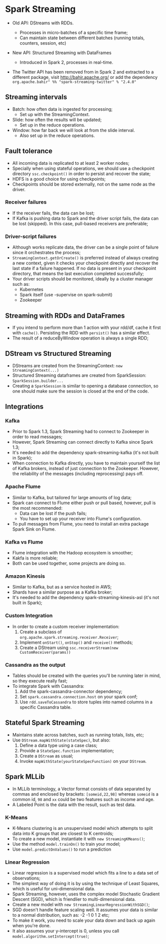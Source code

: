 # Spark Streaming
- Old API: DStreams with RDDs.
    - Processes in micro-batches of a specific time frame;
    - Can maintain state between different batches (running totals, counters, session, etc)

- New API: Structured Streaming with DataFrames
    - Introduced in Spark 2, processes in real-time.

- The Twitter API has been removed from in Spark 2 and extracted to a different package, visit 
http://bahir.apache.org/ or add the dependency
`org.apache.bahir" %% "spark-streaming-twitter" % "2.4.0"`

## Streaming intervals
- Batch: how often data is ingested for processing;
    - Set up with the StreamingContext.
- Slide: how often the results will be updated;
    - Set up in the reduce operations.
- Window: how far back we will look at from the slide interval.
    - Also set up in the reduce operations.
    
## Fault tolerance
- All incoming data is replicated to at least 2 worker nodes;
- Specially when using stateful operations, we should use a checkpoint directory `ssc.checkpoint()`
in order to persist and recover the state;
- HDFS is a good choice for using checkpoints;
- Checkpoints should be stored externally, not on the same node as the driver.

### Receiver failures
- If the receiver fails, the data can be lost;
- If Kafka is pushing data to Spark and the driver script fails, the data can be lost (skipped). In
this case, pull-based receivers are preferable;

### Driver-script failures
- Although works replicate data, the driver can be a single point of failure since it orchestrates
the process;
- `StreamingContext.getOrCreate()` is preferred instead of always creating a new context, given it
checks your checkpoint directly and recover the last state if a failure happened. If no data is
present in your checkpoint directory, that means the last execution completed successfully;
- Your driver scripts should be monitored, ideally by a cluster manager such as:
    - Kubernetes
    - Spark itself (use -supervise on spark-submit)
    - Zookeeper

## Streaming with RDDs and DataFrames
- If you intend to perform more than 1 action with your rdd/df, cache it first with `cache()`.
Persisting the RDD with `persist()` has a similar effect.
- The result of a reduceByWindow operation is always a single RDD;

## DStream vs Structured Streaming
- DStreams are created from the StreamingContext: `new StreamingContext(...)`
- Structured Streaming dataframes are created from SparkSession: `SparkSession.builder...`
- Creating a `SparkSession` is similar to opening a database connection, so one should make sure
the session is closed at the end of the code.

## Integrations
### Kafka
- Prior to Spark 1.3, Spark Streaming had to connect to Zookeeper in order to read messages;
- However, Spark Streaming can connect directly to Kafka since Spark 1.3;
- It's needed to add the dependency spark-streaming-kafka (it's not built in Spark);
- When connection to Kafka directly, you have to maintain yourself the list of Kafka brokers, instead 
  of just connection to the Zookeeper. However, the reliability of the messages (including reprocessing) pays off.

### Apache Flume
- Similar to Kafka, but tailored for large amounts of log data;
- Spark can connect to Flume either push or pull based, however, pull is the most recommended:
    * Data can be lost if the push fails;
    * You have to set up your receiver into Flume's configuration.
- To pull messages from Flume, you need to install an extra package Spark Sink on Flume.

### Kafka vs Flume
- Flume integration with the Hadoop ecosystem is smoother;
- Kakfa is more reliable;
- Both can be used together, some projects are doing so.

### Amazon Kinesis
- Similar to Kafka, but as a service hosted in AWS;
- Shards have a similar purpose as a Kafka broker;
- It's needed to add the dependency spark-streaming-kinesis-asl (it's not built in Spark);

### Custom Integration
- In order to create a custom receiver implementation:
  1. Create a subclass of `org.apache.spark.streaming.receiver.Receiver`;
  2. Implement `onStart()`, `onStop()` and `receive()` methods;
  3. Create a DStream using `ssc.receiverStream(new CustomReceiver(params))`

### Cassandra as the output
- Tables should be created with the queries you'll be running later in mind, so they execute really fast;
- To integrate Spark with Cassandra:
  1. Add the spark-cassandra-connector dependency;
  2. Set `spark.cassandra.connection.host` on your spark conf;
  3. Use `rdd.saveToCassandra` to store tuples into named columns in a specific Cassandra table.

## Stateful Spark Streaming
- Maintains state across batches, such as running totals, lists, etc;
- Use `DStream.mapWithState(stateSpec)`, but also:
  1. Define a data type using a case class;
  2. Provide a `StateSpec.function` implementation;
  3. Create a `DStream` as usual;
  4. Invoke `mapWithState(yourStateSpecFunction)` on your `DStream`.

## Spark MLLib
- In MLLib terminology, a Vector format consists of data separated by commas and enclosed by brackets:
`[someid,22,98]` whereas `someid` is a common id, `98` and `xx` could be two features such as income and age.
- A Labeled Point is the data with the result, such as test data.

### K-Means
- K-Means clustering is an unsupervised model which attempts to split data into K groups that are closest to K centroids;
- To create a new model, instantiate it with `new StreamingKMeans()`;
- Use the method `model.trainOn()` to train your model;
- Use `model.predictOnValues()` to run a prediction

### Linear Regression
- Linear regression is a supervised model which fits a line to a data set of observations;
- The simplest way of doing it is by using the technique of Least Squares, which is useful for uni-dimensional data.
- Spark Streaming, however, uses the complex model Stochastic Gradient Descent (SGD), which is friendlier to multi-dimensional data.
- Create a new model with `new StreamingLinearRegressionWithSGD()`;
- SGD doesn't handle feature scaling well. It assumes your data is similar to a normal distribution, such as: -2 -1 0 1 2 etc;
- To make it work, you need to scale your data down and back up again when you're done.
- It also assumes your y-intercept is 0, unless you call `model.algorithm.setIntercept(true)`;
